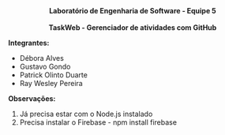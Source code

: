<center><b>Laboratório de Engenharia de Software - Equipe 5 </center></b></center></br>
<center><b>TaskWeb - Gerenciador de atividades com GitHub</b></center>

<b>Integrantes:</b>
<ul>
<li>Débora Alves</li> 
<li>Gustavo Gondo</li>
<li>Patrick Olinto Duarte</li>
<li>Ray Wesley Pereira</li>
</ul>

<b>Observações:</b>

1) Já precisa estar com o Node.js instalado
2) Precisa instalar o Firebase - npm install firebase
